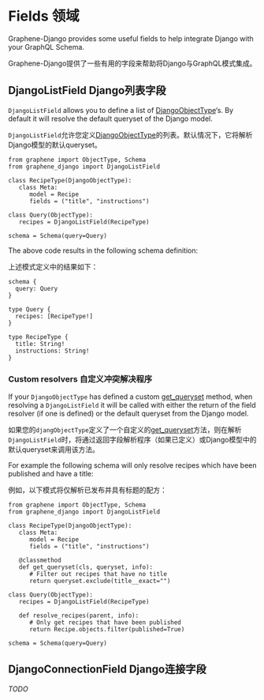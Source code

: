 # Fields	领域

Graphene-Django provides some useful fields to help integrate Django with your GraphQL Schema.

Graphene-Django提供了一些有用的字段来帮助将Django与GraphQL模式集成。

## DjangoListField	Django列表字段

`DjangoListField` allows you to define a list of [DjangoObjectType](https://docs.graphene-python.org/projects/django/en/latest/queries/#queries-objecttypes)‘s. By default it will resolve the default queryset of the Django model.

`DjangoListField`允许您定义[DjangoObjectType](https://docs.graphene-python.org/projects/django/en/latest/queries/#queries-objecttypes)的列表。默认情况下，它将解析Django模型的默认queryset。

```
from graphene import ObjectType, Schema
from graphene_django import DjangoListField

class RecipeType(DjangoObjectType):
   class Meta:
      model = Recipe
      fields = ("title", "instructions")

class Query(ObjectType):
   recipes = DjangoListField(RecipeType)

schema = Schema(query=Query)
```

The above code results in the following schema definition:

上述模式定义中的结果如下：

```
schema {
  query: Query
}

type Query {
  recipes: [RecipeType!]
}

type RecipeType {
  title: String!
  instructions: String!
}
```

### Custom resolvers	自定义冲突解决程序

If your `DjangoObjectType` has defined a custom [get_queryset](https://docs.graphene-python.org/projects/django/en/latest/queries/#django-objecttype-get-queryset) method, when resolving a `DjangoListField` it will be called with either the return of the field resolver (if one is defined) or the default queryset from the Django model.

如果您的`djangObjectType`定义了一个自定义的[get_queryset](https://docs.graphene-python.org/projects/django/en/latest/queries/#django-objecttype-get-queryset)方法，则在解析`DjangoListField`时，将通过返回字段解析程序（如果已定义）或Django模型中的默认queryset来调用该方法。

For example the following schema will only resolve recipes which have been published and have a title:

例如，以下模式将仅解析已发布并具有标题的配方：

```
from graphene import ObjectType, Schema
from graphene_django import DjangoListField

class RecipeType(DjangoObjectType):
   class Meta:
      model = Recipe
      fields = ("title", "instructions")

   @classmethod
   def get_queryset(cls, queryset, info):
      # Filter out recipes that have no title
      return queryset.exclude(title__exact="")

class Query(ObjectType):
   recipes = DjangoListField(RecipeType)

   def resolve_recipes(parent, info):
      # Only get recipes that have been published
      return Recipe.objects.filter(published=True)

schema = Schema(query=Query)
```

## DjangoConnectionField	Django连接字段

*TODO*